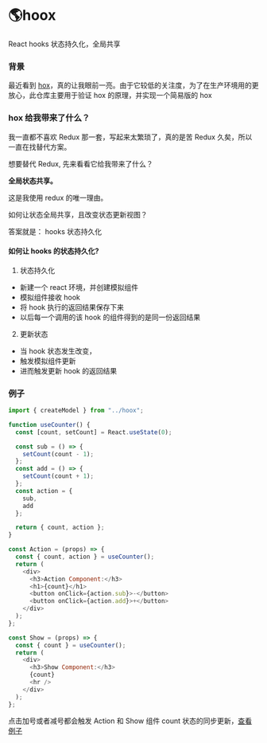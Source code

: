 # 🌎hoox

React hooks 状态持久化，全局共享

### 背景

最近看到 [hox](https://github.com/umijs/hox)，真的让我眼前一亮。由于它较低的关注度，为了在生产环境用的更放心，此仓库主要用于验证 hox 的原理，并实现一个简易版的 hox

### hox 给我带来了什么？

我一直都不喜欢 Redux 那一套，写起来太繁琐了，真的是苦 Redux 久矣，所以一直在找替代方案。

想要替代 Redux, 先来看看它给我带来了什么？

**全局状态共享。**

这是我使用 redux 的唯一理由。

如何让状态全局共享，且改变状态更新视图？

答案就是： hooks 状态持久化

#### 如何让 hooks 的状态持久化?

1. 状态持久化

- 新建一个 react 环境，并创建模拟组件
- 模拟组件接收 hook
- 将 hook 执行的返回结果保存下来
- 以后每一个调用的该 hook 的组件得到的是同一份返回结果

2. 更新状态

- 当 hook 状态发生改变，
- 触发模拟组件更新
- 进而触发更新 hook 的返回结果

### 例子

```js
import { createModel } from "../hoox";

function useCounter() {
  const [count, setCount] = React.useState(0);

  const sub = () => {
    setCount(count - 1);
  };
  const add = () => {
    setCount(count + 1);
  };
  const action = {
    sub,
    add
  };

  return { count, action };
}

const Action = (props) => {
  const { count, action } = useCounter();
  return (
    <div>
      <h3>Action Component:</h3>
      <h1>{count}</h1>
      <button onClick={action.sub}>-</button>
      <button onClick={action.add}>+</button>
    </div>
  );
};

const Show = (props) => {
  const { count } = useCounter();
  return (
    <div>
      <h3>Show Component:</h3>
      {count}
      <hr />
    </div>
  );
};
```

点击加号或者减号都会触发 Action 和 Show 组件 count 状态的同步更新，[查看例子](https://codesandbox.io/s/github/goldEli/hoox)
